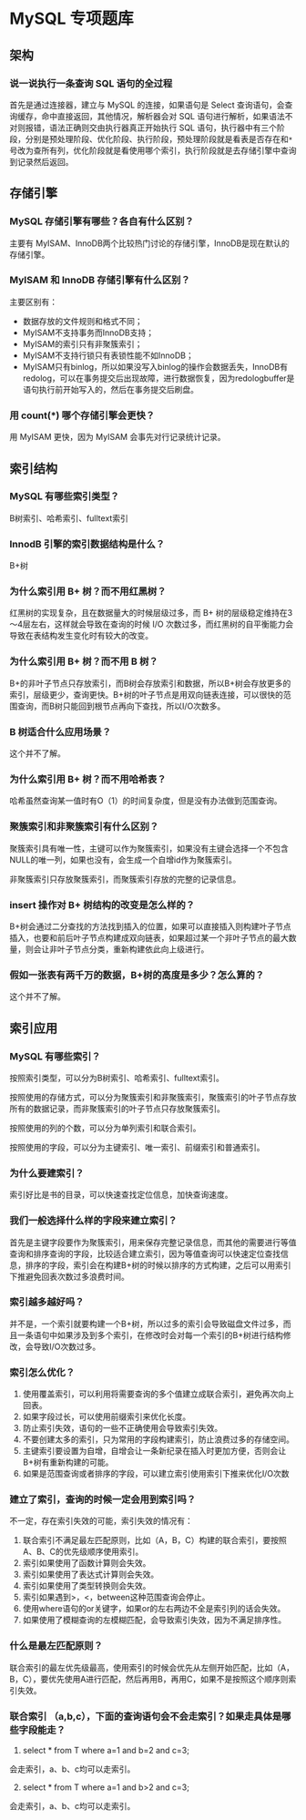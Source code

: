 # MySQL 专项题库

## 架构

### 说一说执行一条查询 SQL 语句的全过程

首先是通过连接器，建立与 MySQL 的连接，如果语句是 Select 查询语句，会查询缓存，命中直接返回，其他情况，解析器会对 SQL 语句进行解析，如果语法不对则报错，语法正确则交由执行器真正开始执行 SQL 语句，执行器中有三个阶段，分别是预处理阶段、优化阶段、执行阶段，预处理阶段就是看表是否存在和`*`号改为查所有列，优化阶段就是看使用哪个索引，执行阶段就是去存储引擎中查询到记录然后返回。

## 存储引擎

### MySQL 存储引擎有哪些？各自有什么区别？

主要有 MyISAM、InnoDB两个比较热门讨论的存储引擎，InnoDB是现在默认的存储引擎。

### MyISAM 和 InnoDB 存储引擎有什么区别？

主要区别有：

- 数据存放的文件规则和格式不同；
- MyISAM不支持事务而InnoDB支持；
- MyISAM的索引只有非聚簇索引；
- MyISAM不支持行锁只有表锁性能不如InnoDB；
- MyISAM只有binlog，所以如果没写入binlog的操作会数据丢失，InnoDB有redolog，可以在事务提交后出现故障，进行数据恢复，因为redologbuffer是语句执行前开始写入的，然后在事务提交后刷盘。

### 用 count(*) 哪个存储引擎会更快？

用 MyISAM 更快，因为 MyISAM 会事先对行记录统计记录。

## 索引结构

### MySQL 有哪些索引类型？

B树索引、哈希索引、fulltext索引

### InnodB 引擎的索引数据结构是什么？

B+树

### 为什么索引用 B+ 树？而不用红黑树？

红黑树的实现复杂，且在数据量大的时候层级过多，而 B+ 树的层级稳定维持在3～4层左右，这样就会导致在查询的时候 I/O 次数过多，而红黑树的自平衡能力会导致在表结构发生变化时有较大的改变。

### 为什么索引用 B+ 树？而不用 B 树？

B+的非叶子节点只存放索引，而B树会存放索引和数据，所以B+树会存放更多的索引，层级更少，查询更快。B+树的叶子节点是用双向链表连接，可以很快的范围查询，而B树只能回到根节点再向下查找，所以I/O次数多。

### B 树适合什么应用场景？

这个并不了解。

### 为什么索引用 B+ 树？而不用哈希表？

哈希虽然查询某一值时有O（1）的时间复杂度，但是没有办法做到范围查询。

### 聚簇索引和非聚簇索引有什么区别？

聚簇索引具有唯一性，主键可以作为聚簇索引，如果没有主键会选择一个不包含NULL的唯一列，如果也没有，会生成一个自增id作为聚簇索引。

非聚簇索引只存放聚簇索引，而聚簇索引存放的完整的记录信息。

### insert  操作对 B+ 树结构的改变是怎么样的？

B+树会通过二分查找的方法找到插入的位置，如果可以直接插入则构建叶子节点插入，也要和前后叶子节点构建成双向链表，如果超过某一个非叶子节点的最大数量，则会让非叶子节点分类，重新构建依此向上级进行。

### 假如一张表有两千万的数据，B+树的高度是多少？怎么算的？

这个并不了解。

## 索引应用

### MySQL 有哪些索引？

按照索引类型，可以分为B树索引、哈希索引、fulltext索引。

按照使用的存储方式，可以分为聚簇索引和非聚簇索引，聚簇索引的叶子节点存放所有的数据记录，而非聚簇索引的叶子节点只存放聚簇索引。

按照使用的列的个数，可以分为单列索引和联合索引。

按照使用的字段，可以分为主键索引、唯一索引、前缀索引和普通索引。

### 为什么要建索引？

索引好比是书的目录，可以快速查找定位信息，加快查询速度。

### 我们一般选择什么样的字段来建立索引？

首先是主键字段要作为聚簇索引，用来保存完整记录信息，而其他的需要进行等值查询和排序查询的字段，比较适合建立索引，因为等值查询可以快速定位查找信息，排序的字段，索引会在构建B+树的时候以排序的方式构建，之后可以用索引下推避免回表次数过多浪费时间。

### 索引越多越好吗？

并不是，一个索引就要构建一个B+树，所以过多的索引会导致磁盘文件过多，而且一条语句中如果涉及到多个索引，在修改时会对每一个索引的B+树进行结构修改，会导致I/O次数过多。

### 索引怎么优化？

1. 使用覆盖索引，可以利用将需要查询的多个值建立成联合索引，避免再次向上回表。
2. 如果字段过长，可以使用前缀索引来优化长度。
3. 防止索引失效，语句的一些不正确使用会导致索引失效。
4. 不要创建太多的索引，只为常用的字段构建索引，防止浪费过多的存储空间。
5. 主键索引要设置为自增，自增会让一条新纪录在插入时更加方便，否则会让B+树有重新构建的可能。
6. 如果是范围查询或者排序的字段，可以建立索引使用索引下推来优化I/O次数

### 建立了索引，查询的时候一定会用到索引吗？

不一定，存在索引失效的可能，索引失效的情况有：

1. 联合索引不满足最左匹配原则，比如（A，B，C）构建的联合索引，要按照A、B、C的优先级顺序使用索引。
2. 索引如果使用了函数计算则会失效。
3. 索引如果使用了表达式计算则会失效。
4. 索引如果使用了类型转换则会失效。
5. 索引如果遇到>，<，between这种范围查询会停止。
6. 使用where语句的or关键字，如果or的左右两边不全是索引列的话会失效。
7. 如果使用了模糊查询的左模糊匹配，会导致索引失效，因为不满足排序性。

### 什么是最左匹配原则？

联合索引的最左优先级最高，使用索引的时候会优先从左侧开始匹配，比如（A，B，C），要优先使用A进行匹配，然后再用B，再用C，如果不是按照这个顺序则索引失效。

### 联合索引 （a,b,c），下面的查询语句会不会走索引？如果走具体是哪些字段能走？

1. select * from T where a=1 and b=2 and c=3;

会走索引，a、b、c均可以走索引。

2. select * from T where a=1 and b>2 and c=3;

会走索引，a、b、c均可以走索引。
